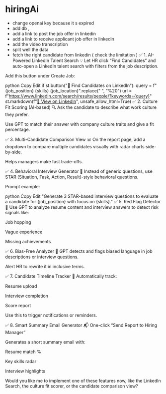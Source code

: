 # hiringAi

- change openai key because it s expired
- add db ,
- add a link to post the job offer in linkedin
- add a link to receive applicant job offer in linkedin
- add the video transcription
- split well the data
- fetch the right candidate from linkedin ( check the limitation )
✅ 1. AI-Powered LinkedIn Talent Search
💡 Let HR click “Find Candidates” and auto-open a LinkedIn talent search with filters from the job description.

Add this button under Create Job:

python
Copy
Edit
if st.button("🔎 Find Candidates on LinkedIn"):
    query = f"{job_position} {skills} {job_location}".replace(" ", "%20")
    url = f"https://www.linkedin.com/search/results/people/?keywords={query}"
    st.markdown(f"[🔗 View on LinkedIn]({url})", unsafe_allow_html=True)
✅ 2. Culture Fit Scoring (AI-based)
🔍 Ask the candidate to describe what work culture they prefer.

Use GPT to match their answer with company culture traits and give a fit percentage.

✅ 3. Multi-Candidate Comparison View
📊 On the report page, add a dropdown to compare multiple candidates visually with radar charts side-by-side.

Helps managers make fast trade-offs.

✅ 4. Behavioral Interview Generator
🤖 Instead of generic questions, use STAR (Situation, Task, Action, Result)-style behavioral questions.

Prompt example:

python
Copy
Edit
"Generate 3 STAR-based interview questions to evaluate a candidate for {job_position} with focus on {skills}."
✅ 5. Red Flag Detector
🧠 Use GPT to analyze resume content and interview answers to detect risk signals like:

Job hopping

Vague experience

Missing achievements

✅ 6. Bias-Free Analyzer
👥 GPT detects and flags biased language in job descriptions or interview questions.

Alert HR to rewrite it in inclusive terms.

✅ 7. Candidate Timeline Tracker
📅 Automatically track:

Resume upload

Interview completion

Score report

Use this to trigger notifications or reminders.

✅ 8. Smart Summary Email Generator
📬 One-click “Send Report to Hiring Manager”

Generates a short summary email with:

Resume match %

Key skills radar

Interview highlights

Would you like me to implement one of these features now, like the LinkedIn Search, the culture fit scorer, or the candidate comparison view?
